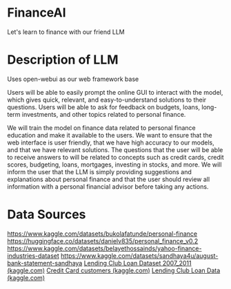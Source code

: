 # FinanceAI
Let's learn to finance with our friend LLM

# Description of LLM
Uses open-webui as our web framework base

Users will be able to easily prompt the online GUI to interact with the model, which gives quick, relevant, and easy-to-understand solutions to their questions. Users will be able to ask for feedback on budgets, loans, long-term investments, and other topics related to personal finance.

We will train the model on finance data related to personal finance education and make it available to the users. We want to ensure that the web interface is user friendly, that we have high accuracy to our models, and that we have relevant solutions. The questions that the user will be able to receive answers to will be related to concepts such as credit cards, credit scores, budgeting, loans, mortgages, investing in stocks, and more. We will inform the user that the LLM is simply providing suggestions and explanations about personal finance and that the user should review all information with a personal financial advisor before taking any actions.

# Data Sources
https://www.kaggle.com/datasets/bukolafatunde/personal-finance
https://huggingface.co/datasets/danielv835/personal_finance_v0.2
https://www.kaggle.com/datasets/belayethossainds/yahoo-finance-industries-dataset
https://www.kaggle.com/datasets/sandhaya4u/august-bank-statement-sandhaya
[Lending Club Loan Dataset 2007_2011 (kaggle.com)](https://www.kaggle.com/datasets/imsparsh/lending-club-loan-dataset-2007-2011)
[Credit Card customers (kaggle.com)](https://www.kaggle.com/datasets/sakshigoyal7/credit-card-customers)
[Lending Club Loan Data (kaggle.com)](https://www.kaggle.com/datasets/adarshsng/lending-club-loan-data-csv)
